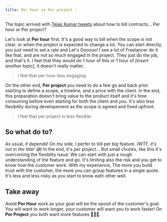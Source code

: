 ```yaml
---
title: Per hour vs Per project 💡
---
```


The topic arrived with [Tejas Kumar tweets](https://twitter.com/TejasKumar_/status/1767165463954374737) about how to bill contracts... Per hour or Per project?

Let's look at **Per hour** first. It's a good way to bill when the scope is not clear, or when the project is expected to change a lot. You can start directly, you just need to set a rate and Let's Gooooo! I see a lot of Freelancer do it like that, and are not so much engaged in the project. They just do the job, and that's it. I feel that they would do 1 hour of this or 1 hour of _[insert another topic]_, it doesn't really matter.

> I feel that per hour less engaging.

On the other end, **Per project** you need to do a few go and back prior starting to define a scope, a timeline, and a price with the client. In the end, this preparation doesn't bring value to the product itself and it's time consuming before even starting for both the client and you. It's also less flexibility during developement as the scope is agreed and fixed upfront.

> I feel that per project is less flexible.

## So what do to?

As usual, _it depends_! On my side, I perfer to bill per big feature. _(WTF, it's not in the title! 😅)_ In the end, it's per project... But small chunks, like this it's overcoming the flexiblity issue. We can start with just a rough understanding of the feature and go. It's limiting also the risk and you get to know how the customer work. With my experience, The more you build trust with the customer, the more you can group features in a single quote. It's less and less risky as you start to know eath other well.

## Take away

Avoid **Per Hour** work as your goal will be the oposit of the customer's goal. You will want to work longer, your customer will want you to work faster! On **Per Project** you both want more features 🎉🎉🎉.
